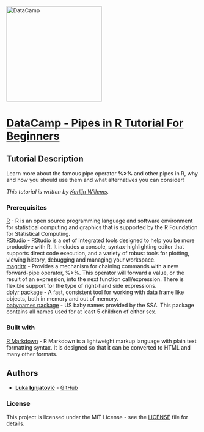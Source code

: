 <img src="https://www.datacamp.com/datacamp-sq.png" alt="DataCamp" width="250x" height="250x">

# [DataCamp - Pipes in R Tutorial For Beginners](https://www.datacamp.com/community/tutorials/pipe-r-tutorial)

## Tutorial Description

Learn more about the famous pipe operator **%>%** and other pipes in R, why and how you should use them and what alternatives you can consider!

*This tutorial is written by [Karlijn Willems](https://www.datacamp.com/profile/karlijn).*

### Prerequisites

[R](https://cran.r-project.org/bin/) - R is an open source programming language and software environment for statistical computing and graphics that is supported by the R Foundation for Statistical Computing.  
[RStudio](https://www.rstudio.com/products/rstudio/download/) - RStudio is a set of integrated tools designed to help you be more productive with R. It includes a console, syntax-highlighting editor that supports direct code execution, and a variety of robust tools for plotting, viewing history, debugging and managing your workspace.  
[magrittr](https://cran.r-project.org/web/packages/magrittr/index.html) - Provides a mechanism for chaining commands with a new forward-pipe operator, %>%. This operator will forward a value, or the result of an expression, into the next function call/expression. There is flexible support for the type of right-hand side expressions.  
[dplyr package](https://cran.r-project.org/web/packages/dplyr/index.html) - A fast, consistent tool for working with data frame like objects, both in memory and out of memory.  
[babynames package](https://cran.r-project.org/web/packages/babynames/index.html) - US baby names provided by the SSA. This package contains all names used for at least 5 children of either sex.  

### Built with

[R Markdown](http://rmarkdown.rstudio.com/) - R Markdown is a lightweight markup language with plain text formatting syntax. It is designed so that it can be converted to HTML and many other formats.

## Authors

* [**Luka Ignjatović**](https://www.linkedin.com/in/lukaignjatovic/) - [GitHub](https://github.com/LukaIgnjatovic)

### License

This project is licensed under the MIT License - see the [LICENSE](LICENSE) file for details.
